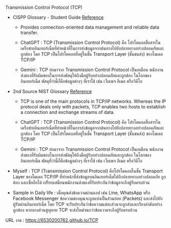 Transmission Control Protocol (TCP)
- CISPP Glossary - Student Guide [Reference](https://www.isc2.org/certifications/cissp/cissp-student-glossary)
   - Provides connection-oriented data management and reliable data transfer.
     
   - ChatGPT : TCP (Transmission Control Protocol) คือ โปรโตคอลสื่อสารในเครือข่ายอินเทอร์เน็ตที่ทำหน้าที่ในการส่งข้อมูลจากต้นทางไปยังปลายทางอย่างปลอดภัยและถูกต้อง โดย TCP เป็นโปรโตคอลที่อยู่ในชั้น Transport Layer (ชั้นขนส่ง) ของโมเดล TCP/IP
     
   - Gemini : TCP ย่อมาจาก Transmission Control Protocol เป็นเหมือน พนักงานส่งของที่รับผิดชอบในการส่งพัสดุให้ถึงมือผู้รับอย่างปลอดภัยและถูกต้อง ในโลกของอินเทอร์เน็ต พัสดุที่ว่านี้ก็คือข้อมูลต่างๆ ที่เราใช้ เช่น เว็บเพจ อีเมล หรือวิดีโอ
   
- 2nd Source NIST Glossary [Reference](https://csrc.nist.gov/glossary
)
   - TCP is one of the main protocols in TCP/IP networks. Whereas the IP protocol deals only with packets, TCP enables two hosts to establish a connection and exchange streams of data.
     
   - ChatGPT : TCP (Transmission Control Protocol) คือ โปรโตคอลสื่อสารในเครือข่ายอินเทอร์เน็ตที่ทำหน้าที่ในการส่งข้อมูลจากต้นทางไปยังปลายทางอย่างปลอดภัยและถูกต้อง โดย TCP เป็นโปรโตคอลที่อยู่ในชั้น Transport Layer (ชั้นขนส่ง) ของโมเดล TCP/IP
     
   - Gemini : TCP ย่อมาจาก Transmission Control Protocol เป็นเหมือน พนักงานส่งของที่รับผิดชอบในการส่งพัสดุให้ถึงมือผู้รับอย่างปลอดภัยและถูกต้อง ในโลกของอินเทอร์เน็ต พัสดุที่ว่านี้ก็คือข้อมูลต่างๆ ที่เราใช้ เช่น เว็บเพจ อีเมล หรือวิดีโอ
   
- Myself : TCP (Transmission Control Protocol) คือโปรโตคอลในชั้น Transport Layer ของโมเดล TCP/IP ที่ทำหน้าที่ส่งข้อมูลบนอินเทอร์เน็ตให้ถึงปลายทางอย่างปลอดภัย ถูกต้อง และเชื่อถือได้ เปรียบเสมือนพนักงานส่งของที่รับประกันว่าข้อมูลจะถึงผู้รับครบถ้วน
- Sample in Daily life : เมื่อคุณส่งข้อความผ่านแอป เช่น Line, WhatsApp หรือ Facebook Messenger ข้อความของคุณจะถูกแบ่งเป็นส่วนย่อย (Packets) และส่งไปยังผู้รับผ่านอินเทอร์เน็ต โดย TCP จะรับประกันว่าข้อความแต่ละส่วนจะถูกส่งและเรียงลำดับอย่างถูกต้อง หากบางส่วนสูญหาย TCP จะส่งใหม่จนกว่าข้อความจะถึงผู้รับครบถ้วน

URL งาน : https://6530200762.github.io/TCP
